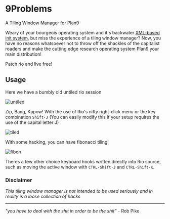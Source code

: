 9Problems
=========

A Tiling Window Manager for Plan9

Weary of your bourgeois operating system and it's backwater [XML-based init system](http://docstore.mik.ua/orelly/unix3/mac/ch02_01.htm), but miss the experience of a tiling window manager? Now, you have no reasons whatsoever not to throw off the shackles of the capitalist roaders and make the cutting edge research operating system Plan9 your main distribution! 

Patch rio and live free!

## Usage 

Here we have a bumbly old untiled rio session

![untiled](http://i.imgur.com/Kcyoi.png)

Zip, Bang, Kapow! With the use of Rio's nifty right-click menu or the key combination `Shift-J` (You can easily modify this if your setup requires the use of the capital letter J)

![tiled](http://i.imgur.com/x2AaO.png)

With some hacking, you can have fibonacci tiling!

![fibon](http://i.imgur.com/SvkQo.png)

Theres a few other choice keyboard hooks written directly into Rio source, such as moving the active window with `CTRL-Shift-J` and `CTRL-Shift-K`.

### Disclaimer 

_This tiling window manager is not intended to be used seriously and in reality is a loose collection of hacks_ 

***

_"you have to deal with the shit in order to be the shit"_ - Rob Pike
